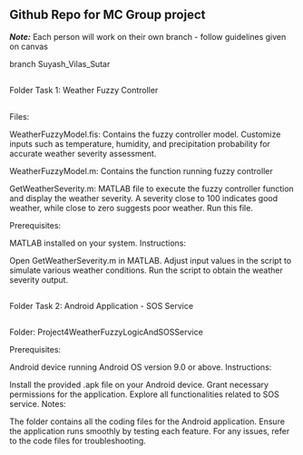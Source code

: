## Github Repo for MC Group project

***Note:*** Each person will work on their own branch - follow guidelines given on canvas

branch Suyash_Vilas_Sutar

##
Folder Task 1: Weather Fuzzy Controller
##
Files:

WeatherFuzzyModel.fis:
Contains the fuzzy controller model.
Customize inputs such as temperature, humidity, and precipitation probability for accurate weather severity assessment.

WeatherFuzzyModel.m:
Contains the function running fuzzy controller

GetWeatherSeverity.m:
MATLAB file to execute the fuzzy controller function and display the weather severity.
A severity close to 100 indicates good weather, while close to zero suggests poor weather.
Run this file.

Prerequisites:

MATLAB installed on your system.
Instructions:

Open GetWeatherSeverity.m in MATLAB.
Adjust input values in the script to simulate various weather conditions.
Run the script to obtain the weather severity output.

##
Folder Task 2: Android Application - SOS Service
##

Folder: Project4WeatherFuzzyLogicAndSOSService

Prerequisites:

Android device running Android OS version 9.0 or above.
Instructions:

Install the provided .apk file on your Android device.
Grant necessary permissions for the application.
Explore all functionalities related to SOS service.
Notes:

The folder contains all the coding files for the Android application.
Ensure the application runs smoothly by testing each feature.
For any issues, refer to the code files for troubleshooting.

